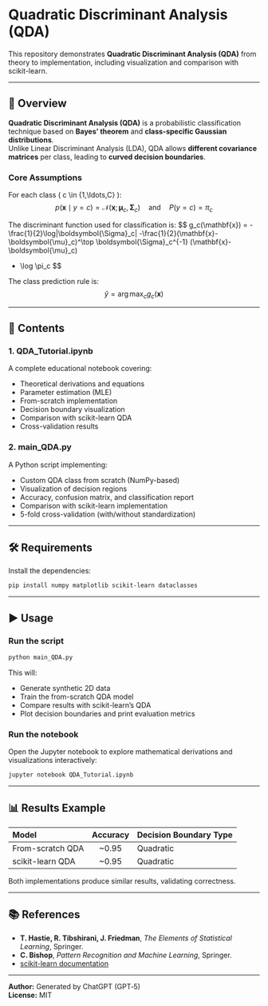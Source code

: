 
# Quadratic Discriminant Analysis (QDA)

This repository demonstrates **Quadratic Discriminant Analysis (QDA)** from theory to implementation, including visualization and comparison with scikit-learn.

---

## 📘 Overview

**Quadratic Discriminant Analysis (QDA)** is a probabilistic classification technique based on **Bayes’ theorem** and **class-specific Gaussian distributions**.  
Unlike Linear Discriminant Analysis (LDA), QDA allows **different covariance matrices** per class, leading to **curved decision boundaries**.

### Core Assumptions

For each class \( c \in \{1,\ldots,C\} \):
$$
p(\mathbf{x}\mid y=c) = \mathcal{N}(\mathbf{x};\boldsymbol{\mu}_c,\boldsymbol{\Sigma}_c)
\quad\text{and}\quad
P(y=c)=\pi_c
$$

The discriminant function used for classification is:
$$
g_c(\mathbf{x}) = -\frac{1}{2}\log|\boldsymbol{\Sigma}_c|
-\frac{1}{2}(\mathbf{x}-\boldsymbol{\mu}_c)^\top \boldsymbol{\Sigma}_c^{-1} (\mathbf{x}-\boldsymbol{\mu}_c)
+ \log \pi_c
$$

The class prediction rule is:
$$
\hat{y} = \arg\max_c g_c(\mathbf{x})
$$

---

## 🧠 Contents

### 1. **QDA_Tutorial.ipynb**
A complete educational notebook covering:
- Theoretical derivations and equations  
- Parameter estimation (MLE)  
- From-scratch implementation  
- Decision boundary visualization  
- Comparison with scikit-learn QDA  
- Cross-validation results  

### 2. **main_QDA.py**
A Python script implementing:
- Custom QDA class from scratch (NumPy-based)  
- Visualization of decision regions  
- Accuracy, confusion matrix, and classification report  
- Comparison with scikit-learn implementation  
- 5-fold cross-validation (with/without standardization)  

---

## 🛠️ Requirements

Install the dependencies:

```bash
pip install numpy matplotlib scikit-learn dataclasses
```

---

## ▶️ Usage

### Run the script
```bash
python main_QDA.py
```
This will:
- Generate synthetic 2D data
- Train the from-scratch QDA model
- Compare results with scikit-learn’s QDA
- Plot decision boundaries and print evaluation metrics

### Run the notebook
Open the Jupyter notebook to explore mathematical derivations and visualizations interactively:

```bash
jupyter notebook QDA_Tutorial.ipynb
```

---

## 📊 Results Example

| Model | Accuracy | Decision Boundary Type |
|:------|:----------:|:----------------------|
| From-scratch QDA | ~0.95 | Quadratic |
| scikit-learn QDA | ~0.95 | Quadratic |

Both implementations produce similar results, validating correctness.

---

## 📚 References

- **T. Hastie, R. Tibshirani, J. Friedman**, *The Elements of Statistical Learning*, Springer.  
- **C. Bishop**, *Pattern Recognition and Machine Learning*, Springer.  
- [scikit-learn documentation](https://scikit-learn.org/stable/modules/generated/sklearn.discriminant_analysis.QuadraticDiscriminantAnalysis.html)

---

**Author:** Generated by ChatGPT (GPT‑5)  
**License:** MIT
